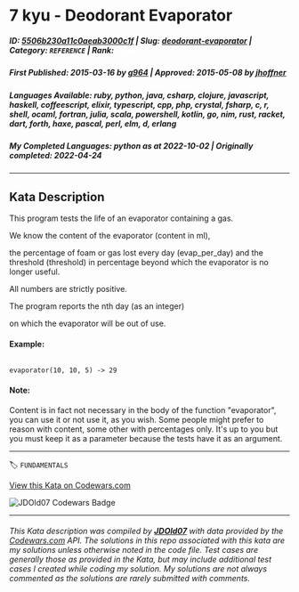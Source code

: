 # 7 kyu - Deodorant Evaporator

##### **ID**: [5506b230a11c0aeab3000c1f](https://www.codewars.com/kata/5506b230a11c0aeab3000c1f) | **Slug**: [deodorant-evaporator](https://www.codewars.com/kata/5506b230a11c0aeab3000c1f) | **Category**: `REFERENCE` | **Rank**: <span style="color:white">7 kyu</span>

##### **First Published**: 2015-03-16 ***by*** [g964](https://www.codewars.com/users/g964) | **Approved**: 2015-05-08 ***by*** [jhoffner](https://www.codewars.com/users/jhoffner)

##### **Languages Available**: ruby, python, java, csharp, clojure, javascript, haskell, coffeescript, elixir, typescript, cpp, php, crystal, fsharp, c, r, shell, ocaml, fortran, julia, scala, powershell, kotlin, go, nim, rust, racket, dart, forth, haxe, pascal, perl, elm, d, erlang

##### **My Completed Languages**: python ***as at*** 2022-10-02 | **Originally completed**: 2022-04-24

---

## Kata Description


This program tests the life of an evaporator containing a gas. 



We know the content of the evaporator (content in ml),

the percentage of foam or gas lost every day (evap_per_day) and the threshold (threshold) in percentage beyond which the evaporator is no longer useful.

All numbers are strictly positive.



The program reports the nth day (as an integer)

on which the evaporator will be out of use.



#### Example:

```

evaporator(10, 10, 5) -> 29

```



#### Note: 

Content is in fact not necessary in the body of the function "evaporator", you can use it or not use it, as you wish. Some people might prefer to reason with content, some other with percentages only. It's up to you but you must keep it as a parameter because the tests have it as an argument.

---


🏷 `FUNDAMENTALS`


[View this Kata on Codewars.com](https://www.codewars.com/kata/5506b230a11c0aeab3000c1f)

![](https://www.codewars.com/users/jdold07/badges/large "JDOld07 Codewars Badge")

---

###### *This Kata description was compiled by [**JDOld07**](https://tpstech.dev) with data provided by the [Codewars.com](https://www.codewars.com) API.  The solutions in this repo associated with this kata are my solutions unless otherwise noted in the code file.  Test cases are generally those as provided in the Kata, but may include additional test cases I created while coding my solution.  My solutions are not always commented as the solutions are rarely submitted with comments.*
